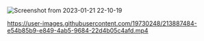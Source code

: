 ![Screenshot from 2023-01-21 22-10-19](https://user-images.githubusercontent.com/19730248/213887302-bb7fb3ba-741c-43f9-bf4a-727b711286bb.png)


https://user-images.githubusercontent.com/19730248/213887484-e54b85b9-e849-4ab5-9684-22d4b05c4afd.mp4

